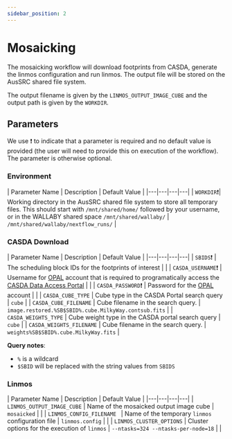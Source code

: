 ```yaml
---
sidebar_position: 2
---
```


# Mosaicking

The mosaicking workflow will download footprints from CASDA, generate the linmos configuration and run linmos. The output file will be stored on the AusSRC shared file system.

The output filename is given by the `LINMOS_OUTPUT_IMAGE_CUBE` and the output path is given by the `WORKDIR`.

## Parameters

We use ❗ to indicate that a parameter is required and no default value is provided (the user will need to provide this on execution of the workflow). The parameter is otherwise optional.

### Environment

| Parameter Name  | Description | Default Value |
|---|---|---|---|
|	`WORKDIR`❗| Working directory in the AusSRC shared file system to store all temporary files. This should start with `/mnt/shared/home/` followed by your username, or in the WALLABY shared space `/mnt/shared/wallaby/` | `/mnt/shared/wallaby/nextflow_runs/` |


### CASDA Download


| Parameter Name  | Description | Default Value |
|---|---|---|---|
| `SBIDS`❗ | The scheduling block IDs for the footprints of interest |  |
| `CASDA_USERNAME`❗ | Username for [OPAL](https://opal.atnf.csiro.au/) account that is required to programatically access the [CASDA Data Access Portal](https://data.csiro.au/collections/domain/casdaObservation/search/) |  |
| `CASDA_PASSWORD`❗ | Password for the [OPAL](https://opal.atnf.csiro.au/) account |  |
| `CASDA_CUBE_TYPE` | Cube type in the CASDA Portal search query | `cube` |
| `CASDA_CUBE_FILENAME` | Cube filename in the search query. | `image.restored.%SB$SBID%.cube.MilkyWay.contsub.fits` |
| `CASDA_WEIGHTS_TYPE` | Cube weight type in the CASDA portal search query | `cube` |
| `CASDA_WEIGHTS_FILENAME` | Cube filename in the search query. | `weights%SB$SBID%.cube.MilkyWay.fits` |

**Query notes**:

* `%` is a wildcard
* `$SBID` will be replaced with the string values from `SBIDS`

### Linmos

| Parameter Name  | Description | Default Value | 
|---|---|---|---|
| `LINMOS_OUTPUT_IMAGE_CUBE` | Name of the mosaicked output image cube | `mosaicked` |  |
| `LINMOS_CONFIG_FILENAME ` | Name of the temporary `linmos` configuration file | `linmos.config` |  |
| `LINMOS_CLUSTER_OPTIONS` | Cluster options for the execution of `linmos` | `--ntasks=324 --ntasks-per-node=18` |  |
